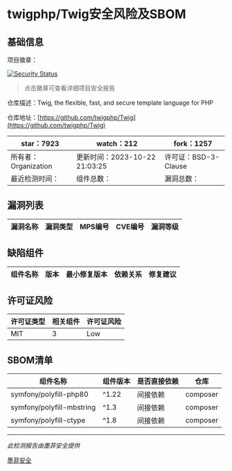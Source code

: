 # twigphp/Twig安全风险及SBOM

## 基础信息

项目徽章：

[![Security Status](https://www.murphysec.com/platform3/v31/badge/1716890994120376320.svg)](https://www.murphysec.com/console/report/1697315049243570176/1716890994120376320)

> 点击徽章可查看详细项目安全报告

仓库描述：Twig, the flexible, fast, and secure template language for PHP

仓库地址：[https://github.com/twigphp/Twig](https://github.com/twigphp/Twig)

| star：7923 | watch：212 | fork：1257 |
| ----------- | -------------- | ------------ |
| 所有者：Organization | 更新时间：2023-10-22 21:03:25 | 许可证：BSD-3-Clause |
| 最近检测时间： | 组件总数： | 漏洞总数： |




## 漏洞列表

| 漏洞名称 | 漏洞类型 | MPS编号 | CVE编号 | 漏洞等级 |
| ------- | ------ | ------- | ------ | ----- |





## 缺陷组件

| 组件名称 | 版本 | 最小修复版本 | 依赖关系 | 修复建议 |
| -------- | ---- | ------------ | -------- | -------- |





## 许可证风险

| 许可证类型 | 相关组件 | 许可证风险 |
| ---------- | -------- | ---------- |
|MIT|3|Low|




## SBOM清单

| 组件名称 | 组件版本 | 是否直接依赖 | 仓库 |
| -------- | -------- | ------------ | ---- |
|symfony/polyfill-php80|^1.22|间接依赖|composer|
|symfony/polyfill-mbstring|^1.3|间接依赖|composer|
|symfony/polyfill-ctype|^1.8|间接依赖|composer|


------

*此检测报告由墨菲安全提供*

[墨菲安全](www.murphysec.com)
